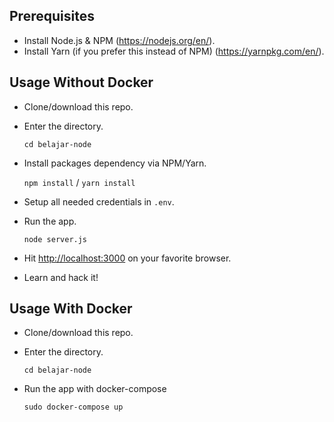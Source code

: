 ## Prerequisites

- Install Node.js & NPM (https://nodejs.org/en/).
- Install Yarn (if you prefer this instead of NPM) (https://yarnpkg.com/en/).

## Usage Without Docker

- Clone/download this repo.
- Enter the directory.

  `cd belajar-node`

- Install packages dependency via NPM/Yarn.

  `npm install` / `yarn install`

- Setup all needed credentials in `.env`.
- Run the app.

    `node server.js`

- Hit [http://localhost:3000](http://localhost:3000) on your favorite browser.
- Learn and hack it!

## Usage With Docker
- Clone/download this repo.
- Enter the directory.

  `cd belajar-node`

- Run the app with docker-compose

    `sudo docker-compose up`